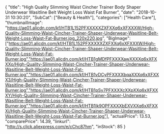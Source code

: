 {
	"title": "High Quality Slimming Waist Cincher Trainer Body Shaper Underwear Wasitline Belt Weight Loss Waist Fat Burner",
	"date": "2018-10-31 10:30:20",
	"SubCat": ["Beauty & Health"],
	"categories": ["Health Care"],
	"thumbnailImage": "https://ae01.alicdn.com/kf/HTB1L152PFXXXXXZXFXXq6xXFXXXW/High-Quality-Slimming-Waist-Cincher-Trainer-Shaper-Underwear-Wasitline-Belt-Weight-Loss-Waist-Fat-Burner.jpg_220x220.jpg",
	"BigImage": ["https://ae01.alicdn.com/kf/HTB1L152PFXXXXXZXFXXq6xXFXXXW/High-Quality-Slimming-Waist-Cincher-Trainer-Shaper-Underwear-Wasitline-Belt-Weight-Loss-Waist-Fat-Burner.jpg","https://ae01.alicdn.com/kf/HTB1gMDfPFXXXXawXXXXq6xXFXXXo/High-Quality-Slimming-Waist-Cincher-Trainer-Shaper-Underwear-Wasitline-Belt-Weight-Loss-Waist-Fat-Burner.jpg","https://ae01.alicdn.com/kf/HTB1vDCyPFXXXXbqaXXXq6xXFXXX3/High-Quality-Slimming-Waist-Cincher-Trainer-Shaper-Underwear-Wasitline-Belt-Weight-Loss-Waist-Fat-Burner.jpg","https://ae01.alicdn.com/kf/HTB1pSy7PFXXXXcXXpXXq6xXFXXXY/High-Quality-Slimming-Waist-Cincher-Trainer-Shaper-Underwear-Wasitline-Belt-Weight-Loss-Waist-Fat-Burner.jpg","https://ae01.alicdn.com/kf/HTB1Ik9OPFXXXXbEXVXXq6xXFXXXi/High-Quality-Slimming-Waist-Cincher-Trainer-Shaper-Underwear-Wasitline-Belt-Weight-Loss-Waist-Fat-Burner.jpg"],
	"actualPrice": 13.53,
	"comparePrice": 14.39,
	"linkurl": "http://s.click.aliexpress.com/e/cChc87hm",
	"inStock": 85
}
